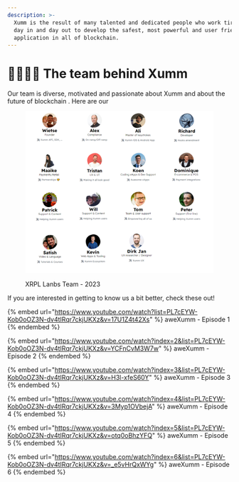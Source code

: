 ```yaml
---
description: >-
  Xumm is the result of many talented and dedicated people who work tirelessly,
  day in and day out to develop the safest, most powerful and user friendly
  application in all of blockchain.
---
```


# 👨👩👧👧 The team behind Xumm

Our team is diverse, motivated and passionate about Xumm and about the future of blockchain . Here are our

<figure><img src="../.gitbook/assets/Team pictures.png" alt=""><figcaption><p>XRPL Lanbs Team - 2023</p></figcaption></figure>

If you are interested in getting to know us a bit better, check these out!

{% embed url="https://www.youtube.com/watch?list=PL7cEYW-Kob0oOZ3N-dv4tIRqr7ckjUKXz&v=17U1Z4t42Xs" %}
aweXumm - Episode 1
{% endembed %}

{% embed url="https://www.youtube.com/watch?index=2&list=PL7cEYW-Kob0oOZ3N-dv4tIRqr7ckjUKXz&v=YCFnCvM3W7w" %}
aweXumm - Episode 2
{% endembed %}

{% embed url="https://www.youtube.com/watch?index=3&list=PL7cEYW-Kob0oOZ3N-dv4tIRqr7ckjUKXz&v=H3l-xfeS60Y" %}
aweXumm - Episode 3
{% endembed %}

{% embed url="https://www.youtube.com/watch?index=4&list=PL7cEYW-Kob0oOZ3N-dv4tIRqr7ckjUKXz&v=3Myp1OVbejA" %}
aweXumm - Episode 4
{% endembed %}

{% embed url="https://www.youtube.com/watch?index=5&list=PL7cEYW-Kob0oOZ3N-dv4tIRqr7ckjUKXz&v=otq0oBhzYFQ" %}
aweXumm - Episode 5
{% endembed %}

{% embed url="https://www.youtube.com/watch?index=6&list=PL7cEYW-Kob0oOZ3N-dv4tIRqr7ckjUKXz&v=_e5vHrQxWYg" %}
aweXumm - Episode 6
{% endembed %}

&#x20;
